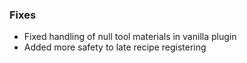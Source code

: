 ### Fixes
* Fixed handling of null tool materials in vanilla plugin
* Added more safety to late recipe registering
